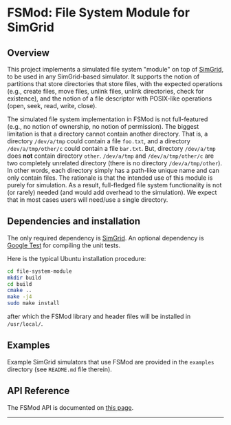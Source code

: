 
# FSMod: File System Module for SimGrid

## Overview

This project implements a simulated file system "module" on top of [SimGrid](https://simgrid.frama.io/simgrid/), to
be used in any SimGrid-based simulator. 
It supports the notion of partitions that store directories that store files, with the
expected operations (e.g., create files, move files, unlink files, unlink directories, check for existence), 
and the notion of a file descriptor with POSIX-like operations (open, seek, read, write, close).  

The simulated file system implementation in FSMod is not full-featured (e.g., no notion of ownership, no notion of permission). 
The biggest limitation is that a directory cannot contain another directory. That is, 
a directory `/dev/a/tmp` could contain a file `foo.txt`, and a directory `/dev/a/tmp/other/c` could
contain a file `bar.txt`. But, directory `/dev/a/tmp` does **not** contain directory `other`.
`/dev/a/tmp` and `/dev/a/tmp/other/c` are two completely unrelated directory (there is no directory `/dev/a/tmp/other`).
In other words, each directory simply has a path-like unique name and can only contain files. 
The rationale is that the intended use of this module is purely for simulation. As
a result, full-fledged file system functionality is not (or rarely) needed (and would add
overhead to the simulation). We expect that in most cases users will need/use a single directory.

## Dependencies and installation

The only required dependency is [SimGrid](https://simgrid.frama.io/simgrid/). An optional dependency
is [Google Test](https://github.com/google/googletest) for compiling the unit tests. 

Here is the typical Ubuntu installation procedure:

```bash
cd file-system-module
mkdir build
cd build
cmake ..
make -j4
sudo make install
```

after which the FSMod library and header files will be installed in `/usr/local/`. 

## Examples

Example SimGrid simulators that use FSMod are provided in the `examples` directory (see `README.md` file therein). 

## API Reference

The FSMod API is documented on [this page](https://henricasanova.github.io/file-system-module/).


---
